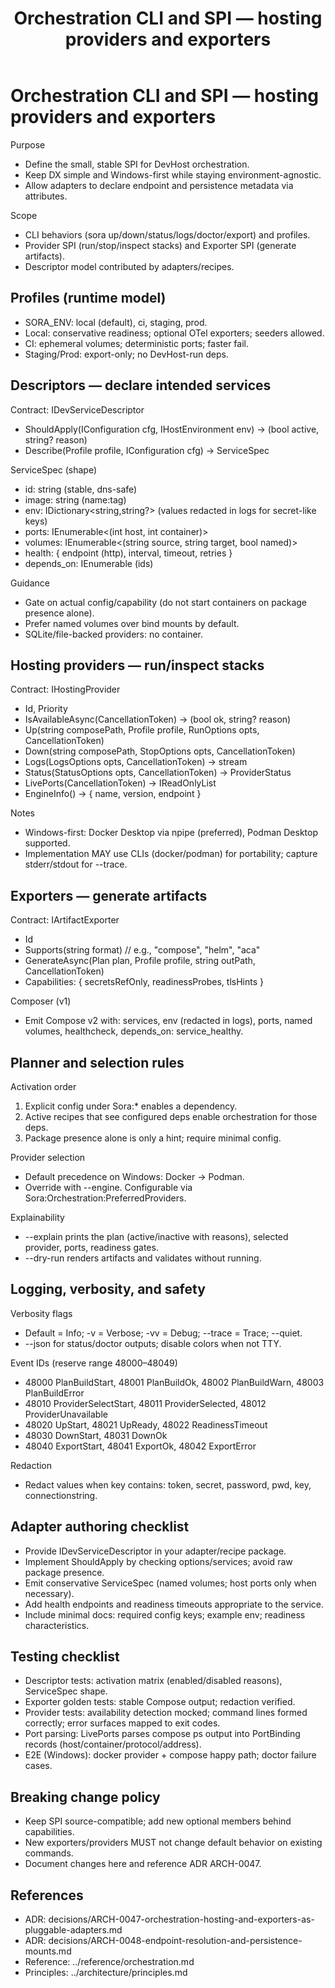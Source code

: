 ﻿---
title: Orchestration CLI and SPI — hosting providers and exporters
description: Engineering contract for Sora DevHost — pluggable hosting providers (Docker/Podman) and artifact exporters (Compose/Helm/ACA), with selection rules, logging, and tests.
---

# Orchestration CLI and SPI — hosting providers and exporters

Purpose
- Define the small, stable SPI for DevHost orchestration.
- Keep DX simple and Windows-first while staying environment-agnostic.
- Allow adapters to declare endpoint and persistence metadata via attributes.

Scope
- CLI behaviors (sora up/down/status/logs/doctor/export) and profiles.
- Provider SPI (run/stop/inspect stacks) and Exporter SPI (generate artifacts).
- Descriptor model contributed by adapters/recipes.

## Profiles (runtime model)

- SORA_ENV: local (default), ci, staging, prod.
- Local: conservative readiness; optional OTel exporters; seeders allowed.
- CI: ephemeral volumes; deterministic ports; faster fail.
- Staging/Prod: export-only; no DevHost-run deps.

## Descriptors — declare intended services

Contract: IDevServiceDescriptor
- ShouldApply(IConfiguration cfg, IHostEnvironment env) → (bool active, string? reason)
- Describe(Profile profile, IConfiguration cfg) → ServiceSpec

ServiceSpec (shape)
- id: string (stable, dns-safe)
- image: string (name:tag)
- env: IDictionary<string,string?> (values redacted in logs for secret-like keys)
- ports: IEnumerable<(int host, int container)>
- volumes: IEnumerable<(string source, string target, bool named)>
- health: { endpoint (http), interval, timeout, retries }
- depends_on: IEnumerable<string> (ids)

Guidance
- Gate on actual config/capability (do not start containers on package presence alone).
- Prefer named volumes over bind mounts by default.
- SQLite/file-backed providers: no container.

## Hosting providers — run/inspect stacks

Contract: IHostingProvider
- Id, Priority
- IsAvailableAsync(CancellationToken) → (bool ok, string? reason)
- Up(string composePath, Profile profile, RunOptions opts, CancellationToken)
- Down(string composePath, StopOptions opts, CancellationToken)
- Logs(LogsOptions opts, CancellationToken) → stream
- Status(StatusOptions opts, CancellationToken) → ProviderStatus
- LivePorts(CancellationToken) → IReadOnlyList<PortBinding>
- EngineInfo() → { name, version, endpoint }

Notes
- Windows-first: Docker Desktop via npipe (preferred), Podman Desktop supported.
- Implementation MAY use CLIs (docker/podman) for portability; capture stderr/stdout for --trace.

## Exporters — generate artifacts

Contract: IArtifactExporter
- Id
- Supports(string format) // e.g., "compose", "helm", "aca"
- GenerateAsync(Plan plan, Profile profile, string outPath, CancellationToken)
- Capabilities: { secretsRefOnly, readinessProbes, tlsHints }

Composer (v1)
- Emit Compose v2 with: services, env (redacted in logs), ports, named volumes, healthcheck, depends_on: service_healthy.

## Planner and selection rules

Activation order
1) Explicit config under Sora:* enables a dependency.
2) Active recipes that see configured deps enable orchestration for those deps.
3) Package presence alone is only a hint; require minimal config.

Provider selection
- Default precedence on Windows: Docker → Podman.
- Override with --engine. Configurable via Sora:Orchestration:PreferredProviders.

Explainability
- --explain prints the plan (active/inactive with reasons), selected provider, ports, readiness gates.
- --dry-run renders artifacts and validates without running.

## Logging, verbosity, and safety

Verbosity flags
- Default = Info; -v = Verbose; -vv = Debug; --trace = Trace; --quiet.
- --json for status/doctor outputs; disable colors when not TTY.

Event IDs (reserve range 48000–48049)
- 48000 PlanBuildStart, 48001 PlanBuildOk, 48002 PlanBuildWarn, 48003 PlanBuildError
- 48010 ProviderSelectStart, 48011 ProviderSelected, 48012 ProviderUnavailable
- 48020 UpStart, 48021 UpReady, 48022 ReadinessTimeout
- 48030 DownStart, 48031 DownOk
- 48040 ExportStart, 48041 ExportOk, 48042 ExportError

Redaction
- Redact values when key contains: token, secret, password, pwd, key, connectionstring.

## Adapter authoring checklist

- Provide IDevServiceDescriptor in your adapter/recipe package.
- Implement ShouldApply by checking options/services; avoid raw package presence.
- Emit conservative ServiceSpec (named volumes; host ports only when necessary).
- Add health endpoints and readiness timeouts appropriate to the service.
- Include minimal docs: required config keys; example env; readiness characteristics.

## Testing checklist

- Descriptor tests: activation matrix (enabled/disabled reasons), ServiceSpec shape.
- Exporter golden tests: stable Compose output; redaction verified.
- Provider tests: availability detection mocked; command lines formed correctly; error surfaces mapped to exit codes.
- Port parsing: LivePorts parses compose ps output into PortBinding records (host/container/protocol/address).
- E2E (Windows): docker provider + compose happy path; doctor failure cases.

## Breaking change policy

- Keep SPI source-compatible; add new optional members behind capabilities.
- New exporters/providers MUST not change default behavior on existing commands.
- Document changes here and reference ADR ARCH-0047.

## References

- ADR: decisions/ARCH-0047-orchestration-hosting-and-exporters-as-pluggable-adapters.md
- ADR: decisions/ARCH-0048-endpoint-resolution-and-persistence-mounts.md
- Reference: ../reference/orchestration.md
- Principles: ../architecture/principles.md
